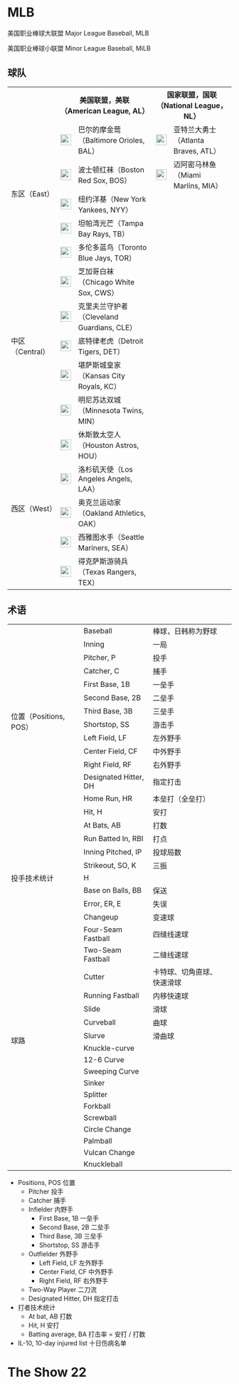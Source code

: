 # MLB

美国职业棒球大联盟 Major League Baseball, MLB

美国职业棒球小联盟 Minor League Baseball, MiLB

## 球队
<table>
    <tr>
        <th></th>
        <th colspan="2">美国联盟，美联（American League, AL）</th>
        <th colspan="2">国家联盟，国联（National League，NL）</th>
    </tr>
    <tr>
        <td rowspan="5">东区（East）</td>
        <td style="">
            <img style="display:block;margin:0 auto;width:24px;height:24px" src="https://www.mlbstatic.com/team-logos/110.svg">
        </td>
        <td>巴尔的摩金莺（Baltimore Orioles, BAL）</td>
        <td style="">
            <img style="display:block;margin:0 auto;width:24px;height:24px" src="https://www.mlbstatic.com/team-logos/144.svg">
        </td>
        <td>亚特兰大勇士（Atlanta Braves, ATL）</td>
    </tr>
        <td style="">
            <img style="display:block;margin:0 auto;width:24px;height:24px" src="https://www.mlbstatic.com/team-logos/111.svg">
        </td>
        <td>波士顿红袜（Boston Red Sox, BOS）</td>
        <td style="">
            <img style="display:block;margin:0 auto;width:24px;height:24px" src="https://www.mlbstatic.com/team-logos/146.svg">
        </td>
        <td>迈阿密马林鱼（Miami Marlins, MIA）</td>
    </tr>
    <tr>
        <td style="">
            <img style="display:block;margin:0 auto;width:24px;height:24px" src="https://www.mlbstatic.com/team-logos/147.svg">
        </td>
        <td>纽约洋基（New York Yankees, NYY）</td>
    </tr>
    <tr>
        <td style="">
            <img style="display:block;margin:0 auto;width:24px;height:24px" src="https://www.mlbstatic.com/team-logos/139.svg">
        </td>
        <td>坦帕湾光芒（Tampa Bay Rays, TB）</td>
    </tr>
    <tr>
        <td style="">
            <img style="display:block;margin:0 auto;width:24px;height:24px" src="https://www.mlbstatic.com/team-logos/141.svg">
        </td>
        <td>多伦多蓝鸟（Toronto Blue Jays, TOR）</td>
    </tr>
    <tr>
        <td rowspan="5">中区（Central）</td>
        <td style="">
            <img style="display:block;margin:0 auto;width:24px;height:24px" src="https://www.mlbstatic.com/team-logos/145.svg">
        </td>
        <td>芝加哥白袜（Chicago White Sox, CWS）</td>
    </tr>
    <tr>
        <td style="">
            <img style="display:block;margin:0 auto;width:24px;height:24px" src="https://www.mlbstatic.com/team-logos/114.svg">
        </td>
        <td>克里夫兰守护者（Cleveland Guardians, CLE）</td>
    </tr>
    <tr>
        <td style="">
            <img style="display:block;margin:0 auto;width:24px;height:24px" src="https://www.mlbstatic.com/team-logos/116.svg">
        </td>
        <td>底特律老虎（Detroit Tigers, DET）</td>
    </tr>
    <tr>
        <td style="">
            <img style="display:block;margin:0 auto;width:24px;height:24px" src="https://www.mlbstatic.com/team-logos/118.svg">
        </td>
        <td>堪萨斯城皇家（Kansas City Royals, KC）</td>
    </tr>
    <tr>
        <td style="">
            <img style="display:block;margin:0 auto;width:24px;height:24px" src="https://www.mlbstatic.com/team-logos/142.svg">
        </td>
        <td>明尼苏达双城（Minnesota Twins, MIN）</td>
    </tr>
    <tr>
        <td rowspan="5">西区（West）</td>
        <td style="">
            <img style="display:block;margin:0 auto;width:24px;height:24px" src="https://www.mlbstatic.com/team-logos/117.svg">
        </td>
        <td>休斯敦太空人（Houston Astros, HOU）</td>
    </tr>
    <tr>
        <td style="">
            <img style="display:block;margin:0 auto;width:24px;height:24px" src="https://www.mlbstatic.com/team-logos/108.svg">
        </td>
        <td>洛杉矶天使（Los Angeles Angels, LAA）</td>
    </tr>
    <tr>
        <td style="">
            <img style="display:block;margin:0 auto;width:24px;height:24px" src="https://www.mlbstatic.com/team-logos/133.svg">
        </td>
        <td>奥克兰运动家（Oakland Athletics, OAK）</td>
    </tr>
    <tr>
        <td style="">
            <img style="display:block;margin:0 auto;width:24px;height:24px" src="https://www.mlbstatic.com/team-logos/136.svg">
        </td>
        <td>西雅图水手（Seattle Mariners, SEA）</td>
    </tr>
    <tr>
        <td style="">
            <img style="display:block;margin:0 auto;width:24px;height:24px" src="https://www.mlbstatic.com/team-logos/140.svg">
        </td>
        <td>得克萨斯游骑兵（Texas Rangers, TEX）</td>
    </tr>
</table>

## 术语
<table>
    <tr>
        <td></td>
        <td>Baseball</td>
        <td>棒球，日韩称为野球</td>
        <td></td>
    </tr>
    <tr>
        <td></td>
        <td>Inning</td>
        <td>一局</td>
        <td></td>
    </tr>
    <tr>
        <td rowspan="10">位置（Positions, POS）</td>
        <td>Pitcher, P</td>
        <td>投手</td>
        <td></td>
    </tr>
    <tr>
        <td>Catcher, C</td>
        <td>捕手</td>
        <td></td>
    </tr>
    <tr>
        <td>First Base, 1B</td>
        <td>一垒手</td>
        <td></td>
    </tr>
    <tr>
        <td>Second Base, 2B</td>
        <td>二垒手</td>
        <td></td>
    </tr>
    <tr>
        <td>Third Base, 3B</td>
        <td>三垒手</td>
        <td></td>
    </tr>
    <tr>
        <td>Shortstop, SS</td>
        <td>游击手</td>
        <td></td>
    </tr>
    <tr>
        <td>Left Field, LF</td>
        <td>左外野手</td>
        <td></td>
    </tr>
    <tr>
        <td>Center Field, CF</td>
        <td>中外野手</td>
        <td></td>
    </tr>
    <tr>
        <td>Right Field, RF</td>
        <td>右外野手</td>
        <td></td>
    </tr>
    <tr>
        <td>Designated Hitter, DH</td>
        <td>指定打击</td>
        <td></td>
    </tr>
    <tr>
        <td></td>
        <td>Home Run, HR</td>
        <td>本垒打（全垒打）</td>
        <td></td>
    </tr>
    <tr>
        <td></td>
        <td>Hit, H</td>
        <td>安打</td>
        <td></td>
    </tr>
    <tr>
        <td></td>
        <td>At Bats, AB</td>
        <td>打数</td>
        <td></td>
    </tr>
    <tr>
        <td></td>
        <td>Run Batted In, RBI</td>
        <td>打点</td>
        <td></td>
    </tr>
    <tr>
        <td rowspan="5">投手技术统计</td>
        <td>Inning Pitched, IP</td>
        <td>投球局数</td>
        <td></td>
    </tr>
    <tr>
        <td>Strikeout, SO, K</td>
        <td>三振</td>
        <td></td>
    </tr>
    <tr>
        <td>H</td>
        <td></td>
        <td></td>
    </tr>
    <tr>
        <td>Base on Balls, BB</td>
        <td>保送</td>
        <td></td>
    </tr>
    <tr>
        <td>Error, ER, E</td>
        <td>失误</td>
        <td></td>
    </tr>
    <tr>
        <td rowspan="19">球路</td>
        <td>Changeup</td>
        <td>变速球</td>
        <td></td>
    </tr>
    <tr>
        <td>Four-Seam Fastball</td>
        <td>四缝线速球</td>
        <td></td>
    </tr>
    <tr>
        <td>Two-Seam Fastball</td>
        <td>二缝线速球</td>
        <td></td>
    </tr>
    <tr>
        <td>Cutter</td>
        <td>卡特球、切角直球、快速滑球</td>
        <td></td>
    </tr>
    <tr>
        <td>Running Fastball</td>
        <td>内移快速球</td>
        <td></td>
    </tr>
    <tr>
        <td>Slide</td>
        <td>滑球</td>
        <td></td>
    </tr>
    <tr>
        <td>Curveball</td>
        <td>曲球</td>
        <td></td>
    </tr>
    <tr>
        <td>Slurve</td>
        <td>滑曲球</td>
        <td></td>
    </tr>
    <tr>
        <td>Knuckle-curve</td>
        <td></td>
        <td></td>
    </tr>
    <tr>
        <td>12-6 Curve</td>
        <td></td>
        <td></td>
    </tr>
    <tr>
        <td>Sweeping Curve</td>
        <td></td>
        <td></td>
    </tr>
    <tr>
        <td>Sinker</td>
        <td></td>
        <td></td>
    </tr>
    <tr>
        <td>Splitter</td>
        <td></td>
        <td></td>
    </tr>
    <tr>
        <td>Forkball</td>
        <td></td>
        <td></td>
    </tr>
    <tr>
        <td>Screwball</td>
        <td></td>
        <td></td>
    </tr>
    <tr>
        <td>Circle Change</td>
        <td></td>
        <td></td>
    </tr>
    <tr>
        <td>Palmball</td>
        <td></td>
        <td></td>
    </tr>
    <tr>
        <td>Vulcan Change</td>
        <td></td>
        <td></td>
    </tr>
    <tr>
        <td>Knuckleball</td>
        <td></td>
        <td></td>
    </tr>
</table>

- Positions, POS 位置
    - Pitcher 投手
    - Catcher 捕手
    - Infielder 内野手
        - First Base, 1B 一垒手
        - Second Base, 2B 二垒手
        - Third Base, 3B 三垒手
        - Shortstop, SS 游击手
    - Outfielder 外野手
        - Left Field, LF 左外野手
        - Center Field, CF 中外野手
        - Right Field, RF 右外野手
    - Two-Way Player 二刀流
    - Designated Hitter, DH	指定打击
- 打者技术统计
    - At bat, AB 打数
    - Hit, H 安打
    - Batting average, BA 打击率 = 安打 / 打数
- IL-10, 10-day injured list 十日伤病名单

# The Show 22